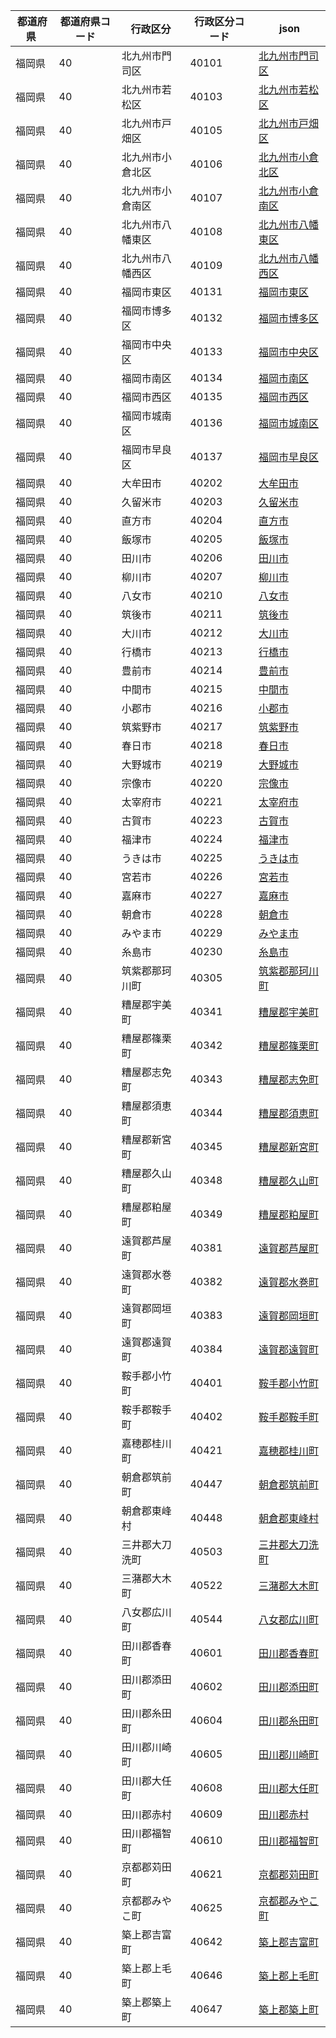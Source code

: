 |  都道府県  | 都道府県コード | 行政区分 | 行政区分コード | json |
|-----------|--------------|--------- |--------------|------|
| 福岡県 | 40 | 北九州市門司区 | 40101 | [北九州市門司区](/geojson/40/40101.json) |
| 福岡県 | 40 | 北九州市若松区 | 40103 | [北九州市若松区](/geojson/40/40103.json) |
| 福岡県 | 40 | 北九州市戸畑区 | 40105 | [北九州市戸畑区](/geojson/40/40105.json) |
| 福岡県 | 40 | 北九州市小倉北区 | 40106 | [北九州市小倉北区](/geojson/40/40106.json) |
| 福岡県 | 40 | 北九州市小倉南区 | 40107 | [北九州市小倉南区](/geojson/40/40107.json) |
| 福岡県 | 40 | 北九州市八幡東区 | 40108 | [北九州市八幡東区](/geojson/40/40108.json) |
| 福岡県 | 40 | 北九州市八幡西区 | 40109 | [北九州市八幡西区](/geojson/40/40109.json) |
| 福岡県 | 40 | 福岡市東区 | 40131 | [福岡市東区](/geojson/40/40131.json) |
| 福岡県 | 40 | 福岡市博多区 | 40132 | [福岡市博多区](/geojson/40/40132.json) |
| 福岡県 | 40 | 福岡市中央区 | 40133 | [福岡市中央区](/geojson/40/40133.json) |
| 福岡県 | 40 | 福岡市南区 | 40134 | [福岡市南区](/geojson/40/40134.json) |
| 福岡県 | 40 | 福岡市西区 | 40135 | [福岡市西区](/geojson/40/40135.json) |
| 福岡県 | 40 | 福岡市城南区 | 40136 | [福岡市城南区](/geojson/40/40136.json) |
| 福岡県 | 40 | 福岡市早良区 | 40137 | [福岡市早良区](/geojson/40/40137.json) |
| 福岡県 | 40 | 大牟田市 | 40202 | [大牟田市](/geojson/40/40202.json) |
| 福岡県 | 40 | 久留米市 | 40203 | [久留米市](/geojson/40/40203.json) |
| 福岡県 | 40 | 直方市 | 40204 | [直方市](/geojson/40/40204.json) |
| 福岡県 | 40 | 飯塚市 | 40205 | [飯塚市](/geojson/40/40205.json) |
| 福岡県 | 40 | 田川市 | 40206 | [田川市](/geojson/40/40206.json) |
| 福岡県 | 40 | 柳川市 | 40207 | [柳川市](/geojson/40/40207.json) |
| 福岡県 | 40 | 八女市 | 40210 | [八女市](/geojson/40/40210.json) |
| 福岡県 | 40 | 筑後市 | 40211 | [筑後市](/geojson/40/40211.json) |
| 福岡県 | 40 | 大川市 | 40212 | [大川市](/geojson/40/40212.json) |
| 福岡県 | 40 | 行橋市 | 40213 | [行橋市](/geojson/40/40213.json) |
| 福岡県 | 40 | 豊前市 | 40214 | [豊前市](/geojson/40/40214.json) |
| 福岡県 | 40 | 中間市 | 40215 | [中間市](/geojson/40/40215.json) |
| 福岡県 | 40 | 小郡市 | 40216 | [小郡市](/geojson/40/40216.json) |
| 福岡県 | 40 | 筑紫野市 | 40217 | [筑紫野市](/geojson/40/40217.json) |
| 福岡県 | 40 | 春日市 | 40218 | [春日市](/geojson/40/40218.json) |
| 福岡県 | 40 | 大野城市 | 40219 | [大野城市](/geojson/40/40219.json) |
| 福岡県 | 40 | 宗像市 | 40220 | [宗像市](/geojson/40/40220.json) |
| 福岡県 | 40 | 太宰府市 | 40221 | [太宰府市](/geojson/40/40221.json) |
| 福岡県 | 40 | 古賀市 | 40223 | [古賀市](/geojson/40/40223.json) |
| 福岡県 | 40 | 福津市 | 40224 | [福津市](/geojson/40/40224.json) |
| 福岡県 | 40 | うきは市 | 40225 | [うきは市](/geojson/40/40225.json) |
| 福岡県 | 40 | 宮若市 | 40226 | [宮若市](/geojson/40/40226.json) |
| 福岡県 | 40 | 嘉麻市 | 40227 | [嘉麻市](/geojson/40/40227.json) |
| 福岡県 | 40 | 朝倉市 | 40228 | [朝倉市](/geojson/40/40228.json) |
| 福岡県 | 40 | みやま市 | 40229 | [みやま市](/geojson/40/40229.json) |
| 福岡県 | 40 | 糸島市 | 40230 | [糸島市](/geojson/40/40230.json) |
| 福岡県 | 40 | 筑紫郡那珂川町 | 40305 | [筑紫郡那珂川町](/geojson/40/40305.json) |
| 福岡県 | 40 | 糟屋郡宇美町 | 40341 | [糟屋郡宇美町](/geojson/40/40341.json) |
| 福岡県 | 40 | 糟屋郡篠栗町 | 40342 | [糟屋郡篠栗町](/geojson/40/40342.json) |
| 福岡県 | 40 | 糟屋郡志免町 | 40343 | [糟屋郡志免町](/geojson/40/40343.json) |
| 福岡県 | 40 | 糟屋郡須恵町 | 40344 | [糟屋郡須恵町](/geojson/40/40344.json) |
| 福岡県 | 40 | 糟屋郡新宮町 | 40345 | [糟屋郡新宮町](/geojson/40/40345.json) |
| 福岡県 | 40 | 糟屋郡久山町 | 40348 | [糟屋郡久山町](/geojson/40/40348.json) |
| 福岡県 | 40 | 糟屋郡粕屋町 | 40349 | [糟屋郡粕屋町](/geojson/40/40349.json) |
| 福岡県 | 40 | 遠賀郡芦屋町 | 40381 | [遠賀郡芦屋町](/geojson/40/40381.json) |
| 福岡県 | 40 | 遠賀郡水巻町 | 40382 | [遠賀郡水巻町](/geojson/40/40382.json) |
| 福岡県 | 40 | 遠賀郡岡垣町 | 40383 | [遠賀郡岡垣町](/geojson/40/40383.json) |
| 福岡県 | 40 | 遠賀郡遠賀町 | 40384 | [遠賀郡遠賀町](/geojson/40/40384.json) |
| 福岡県 | 40 | 鞍手郡小竹町 | 40401 | [鞍手郡小竹町](/geojson/40/40401.json) |
| 福岡県 | 40 | 鞍手郡鞍手町 | 40402 | [鞍手郡鞍手町](/geojson/40/40402.json) |
| 福岡県 | 40 | 嘉穂郡桂川町 | 40421 | [嘉穂郡桂川町](/geojson/40/40421.json) |
| 福岡県 | 40 | 朝倉郡筑前町 | 40447 | [朝倉郡筑前町](/geojson/40/40447.json) |
| 福岡県 | 40 | 朝倉郡東峰村 | 40448 | [朝倉郡東峰村](/geojson/40/40448.json) |
| 福岡県 | 40 | 三井郡大刀洗町 | 40503 | [三井郡大刀洗町](/geojson/40/40503.json) |
| 福岡県 | 40 | 三潴郡大木町 | 40522 | [三潴郡大木町](/geojson/40/40522.json) |
| 福岡県 | 40 | 八女郡広川町 | 40544 | [八女郡広川町](/geojson/40/40544.json) |
| 福岡県 | 40 | 田川郡香春町 | 40601 | [田川郡香春町](/geojson/40/40601.json) |
| 福岡県 | 40 | 田川郡添田町 | 40602 | [田川郡添田町](/geojson/40/40602.json) |
| 福岡県 | 40 | 田川郡糸田町 | 40604 | [田川郡糸田町](/geojson/40/40604.json) |
| 福岡県 | 40 | 田川郡川崎町 | 40605 | [田川郡川崎町](/geojson/40/40605.json) |
| 福岡県 | 40 | 田川郡大任町 | 40608 | [田川郡大任町](/geojson/40/40608.json) |
| 福岡県 | 40 | 田川郡赤村 | 40609 | [田川郡赤村](/geojson/40/40609.json) |
| 福岡県 | 40 | 田川郡福智町 | 40610 | [田川郡福智町](/geojson/40/40610.json) |
| 福岡県 | 40 | 京都郡苅田町 | 40621 | [京都郡苅田町](/geojson/40/40621.json) |
| 福岡県 | 40 | 京都郡みやこ町 | 40625 | [京都郡みやこ町](/geojson/40/40625.json) |
| 福岡県 | 40 | 築上郡吉富町 | 40642 | [築上郡吉富町](/geojson/40/40642.json) |
| 福岡県 | 40 | 築上郡上毛町 | 40646 | [築上郡上毛町](/geojson/40/40646.json) |
| 福岡県 | 40 | 築上郡築上町 | 40647 | [築上郡築上町](/geojson/40/40647.json) |
